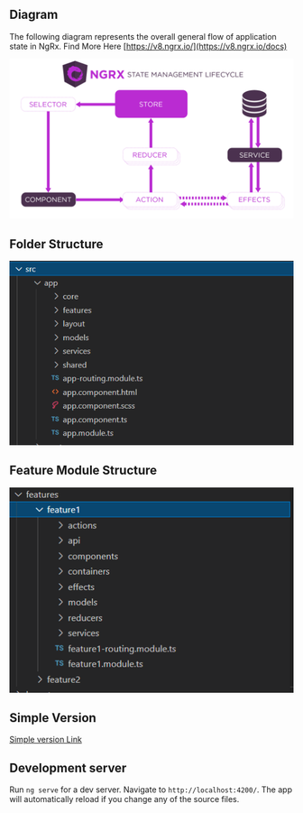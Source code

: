 ## Diagram

The following diagram represents the overall general flow of application state in NgRx.
Find More Here [https://v8.ngrx.io/](https://v8.ngrx.io/docs)

![ngrx](./images/state-management-lifecycle.png)

## Folder Structure

![folder-structure](./images/1.png)

## Feature Module Structure

![folder-structure](./images/2.png)


## Simple Version

[Simple version Link](https://github.com/baggelisp/Angular-Service-Layer-Architecture-Ngrx-Store/tree/feature/simple-version)


## Development server

Run `ng serve` for a dev server. Navigate to `http://localhost:4200/`. The app will automatically reload if you change any of the source files.
